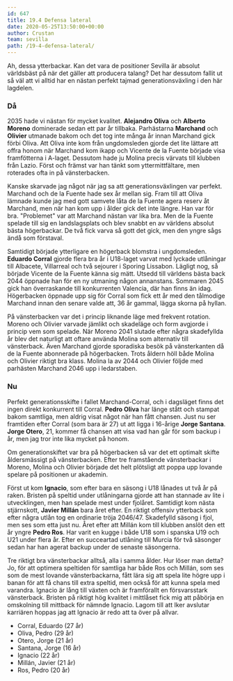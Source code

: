 ```yaml
---
id: 647
title: 19.4 Defensa lateral
date: 2020-05-25T13:50:00+00:00
author: Crustan
team: sevilla
path: /19-4-defensa-lateral/
---
```


Ah, dessa ytterbackar. Kan det vara de positioner Sevilla är absolut världsbäst på när det gäller att producera talang? Det har dessutom fallit ut så väl att vi alltid har en nästan perfekt tajmad generationsväxling i den här lagdelen. 

### Då

2035 hade vi nästan för mycket kvalitet. **Alejandro Oliva** och **Alberto Moreno** dominerade sedan ett par år tillbaka. Parhästarna **Marchand** och **Olivier** utmanade bakom och det tog inte många år innan Marchand gick förbi Oliva. Att Oliva inte kom från ungdomsleden gjorde det lite lättare att offra honom när Marchand kom ikapp och Vicente de la Fuente började visa framfötterna i A-laget. Dessutom hade ju Molina precis värvats till klubben från Lazio. Först och främst var han tänkt som yttermittfältare, men roterades ofta in på vänsterbacken.

Kanske skarvade jag något när jag sa att generationsväxlingen var perfekt. Marchand och de la Fuente hade sex år mellan sig. Fram till att Oliva lämnade kunde jag med gott samvete låta de la Fuente agera reserv åt Marchand, men när han kom upp i ålder gick det inte längre. Han var för bra. "Problemet" var att Marchand nästan var lika bra. Men de la Fuente spelade till sig en landslagsplats och blev snabbt en av världens absolut bästa högerbackar. De två fick varva så gott det gick, men den yngre sågs ändå som förstaval. 

Samtidigt började ytterligare en högerback blomstra i ungdomsleden. **Eduardo Corral** gjorde flera bra år i U18-laget varvat med lyckade utlåningar till Albacete, Villarreal och två sejourer i Sporing Lissabon. Lägligt nog, så började Vicente de la Fuente känna sig mätt. Utsedd till världens bästa back 2044 öppnade han för en ny utmaning någon annanstans. Sommaren 2045 gick han överraskande till konkurrenten Valencia, där han finns än idag. Högerbacken öppnade upp sig för Corral som fick ett år med den tålmodige Marchand innan den senare valde att, 36 år gammal, lägga skorna på hyllan.

På vänsterbacken var det i princip liknande läge med frekvent rotation. Moreno och Olivier varvade jämlikt och skadeläge och form avgjorde i princip vem som spelade. När Moreno 2041 slutade efter några skadefyllda år blev det naturligt att oftare använda Molina som alternativ till vänsterback. Även Marchand gjorde sporadiska besök på vänsterkanten då de la Fuente abonnerade på högerbacken. Trots åldern höll både Molina och Olivier riktigt bra klass. Molina la av 2044 och Olivier följde med parhästen Marchand 2046 upp i ledarstaben.

### Nu

Perfekt generationsskifte i fallet Marchand-Corral, och i dagsläget finns det ingen direkt konkurrent till Corral. **Pedro Oliva** har länge stått och stampat bakom samtliga, men aldrig visat något när han fått chansen. Just nu ser framtiden efter Corral (som bara är 27) ut att ligga i 16-årige **Jorge Santana**. **Jorge Otero**, 21, kommer få chansen att visa vad han går för som backup i år, men jag tror inte lika mycket på honom.

Om generationskiftet var bra på högerbacken så var det ett optimalt skifte åldersmässigt på vänsterbacken. Efter tre framstående vänsterbackar i Moreno, Molina och Olivier började det helt plötsligt att poppa upp lovande spelare på positionen ur akademin.

Först ut kom **Ignacio**, som efter bara en säsong i U18 lånades ut två år på raken. Bristen på speltid under utlåningarna gjorde att han stannade av lite i utvecklingen, men han spelade mest under fjolåret. Samtidigt kom nästa stjärnskott, **Javier Millán** bara året efter. En riktigt offensiv ytterback som efter några utlån tog en ordinarie tröja 2046/47. Skadefylld säsong i fjol, men ses som etta just nu. Året efter att Millán kom till klubben anslöt den ett år yngre **Pedro Ros**. Har varit en kugge i både U18 som i spanska U19 och U21 under flera år. Efter en succeartad utlåning till Murcia för två säsonger sedan har han agerat backup under de senaste säsongerna.

Tre riktigt bra vänsterbackar alltså, alla i samma ålder. Hur löser man detta? Jo, för att optimera speltiden för samtliga har både Ros och Millán, som ses som de mest lovande vänsterbackarna, fått lära sig att spela lite högre upp i banan för att få chans till extra speltid, men också för att kunna spela med varandra. Ignacio är lång till växten och är framförallt en försvarsstark vänsterback. Bristen på riktigt hög kvalitet i mittlåset fick mig att påbörja en omskolning till mittback för nämnde Ignacio. Lagom till att Iker avslutar karriären hoppas jag att Ignacio är redo att ta över på allvar.

- Corral, Eduardo (27 år)
- Oliva, Pedro (29 år)
- Otero, Jorge (21 år)
- Santana, Jorge (16 år)
- Ignacio (22 år)
- Millán, Javier (21 år)
- Ros, Pedro (20 år)